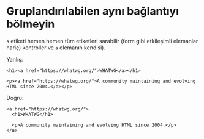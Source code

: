 # Gruplandırılabilen aynı bağlantıyı bölmeyin

`a` etiketi hemen hemen tüm etiketleri sarabilir (form gibi etkileşimli elemanlar hariç)
kontroller ve `a` elemanın kendisi).

Yanlış:

```
<h1><a href="https://whatwg.org/">WHATWG</a></h1>

<p><a href="https://whatwg.org/">A community maintaining and evolving HTML since 2004.</a></p>
```

Doğru:

```
<a href="https://whatwg.org/">
  <h1>WHATWG</h1>

  <p>A community maintaining and evolving HTML since 2004.</p>
</a>
```
